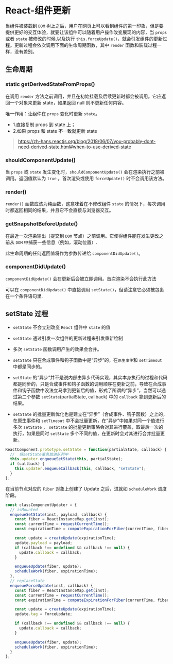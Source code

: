 # React-组件更新

当组件被装载到 `DOM` 树上之后，用户在网页上可以看到组件的第一印象，但是要提供更好的交互体验，就要让该组件可以随着用户操作改变展现的内容，当 `props` 或者 `state` 被修改的时候,以及执行 `this.forceUpdate()`，就会引发组件的更新过程。更新过程会依次调用下面的生命周期函数，其中 `render` 函数和装载过程一样，没有差别。

## 生命周期

### static getDerivedStateFromProps()

在调用 `render` 方法之前调用，并且在初始挂载及后续更新时都会被调用。它应返回一个对象来更新 state，如果返回 null 则不更新任何内容。

唯一作用：让组件在 `props` 变化时更新 `state`。

- 1.直接复制 props 到 state 上；
- 2.如果 props 和 state 不一致就更新 state

> <https://zh-hans.reactjs.org/blog/2018/06/07/you-probably-dont-need-derived-state.html#when-to-use-derived-state>

### shouldComponentUpdate()

当 `props` 或 `state` 发生变化时，`shouldComponentUpdate()` 会在渲染执行之前被调用。返回值默认为 `true` 。首次渲染或使用 `forceUpdate()` 时不会调用该方法。

### render()

`render()` 函数应该为纯函数，这意味着在不修改组件 `state` 的情况下，每次调用时都返回相同的结果，并且它不会直接与浏览器交互。

### getSnapshotBeforeUpdate()

在最近一次渲染输出（提交到 `DOM` 节点）之前调用。它使得组件能在发生更改之前从 `DOM` 中捕获一些信息（例如，滚动位置）.

此生命周期的任何返回值将作为参数传递给 `componentDidUpdate()`。

### componentDidUpdate()

`componentDidUpdate()` 会在更新后会被立即调用。首次渲染不会执行此方法

可以在 `componentDidUpdate()` 中直接调用 `setState()`，但请注意它必须被包裹在一个条件语句里.

## setState 过程

- `setState` 不会立刻改变 `React` 组件中 `state` 的值
- `setState` 通过引发一次组件的更新过程来引发重新绘制
- 多次 `setState` 函数调用产生的效果会合并。

- `setState` 只在合成事件和钩子函数中是“异步”的，在`原生事件`和 `setTimeout` 中都是同步的。
- `setState` 的“异步”并不是说内部由异步代码实现，其实本身执行的过程和代码都是同步的，只是合成事件和钩子函数的调用顺序在更新之前，导致在合成事件和钩子函数中没法立马拿到更新后的值，形式了所谓的“异步”，当然可以通过第二个参数 `setState`(partialState, callback) 中的 `callback` 拿到更新后的结果。
- `setState` 的批量更新优化也是建立在“异步”（合成事件、钩子函数）之上的，在原生事件和 `setTimeout` 中不会批量更新，在“异步”中如果对同一个值进行多次 `setState` ， `setState` 的批量更新策略会对其进行覆盖，取最后一次的执行，如果是同时 `setState` 多个不同的值，在更新时会对其进行合并批量更新。

```js
ReactComponent.prototype.setState = function(partialState, callback) {
  //  将setState事务放进队列中
  this.updater.enqueueSetState(this, partialState);
  if (callback) {
    this.updater.enqueueCallback(this, callback, "setState");
  }
};
```

在当前节点对应的 `Fiber` 对象上创建了 Update 之后，进就如 `scheduleWork` 调度阶段。

```js
const classComponentUpdater = {
  // isMounted
  enqueueSetState(inst, payload, callback) {
    const fiber = ReactInstanceMap.get(inst);
    const currentTime = requestCurrentTime();
    const expirationTime = computeExpirationForFiber(currentTime, fiber);

    const update = createUpdate(expirationTime);
    update.payload = payload;
    if (callback !== undefined && callback !== null) {
      update.callback = callback;
    }

    enqueueUpdate(fiber, update);
    scheduleWork(fiber, expirationTime);
  },
  // replaceState
  enqueueForceUpdate(inst, callback) {
    const fiber = ReactInstanceMap.get(inst);
    const currentTime = requestCurrentTime();
    const expirationTime = computeExpirationForFiber(currentTime, fiber);

    const update = createUpdate(expirationTime);
    update.tag = ForceUpdate;

    if (callback !== undefined && callback !== null) {
      update.callback = callback;
    }

    enqueueUpdate(fiber, update);
    scheduleWork(fiber, expirationTime);
  }
};
```
